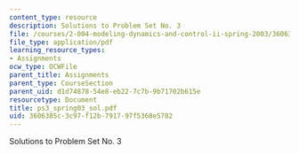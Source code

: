 ```yaml
---
content_type: resource
description: Solutions to Problem Set No. 3
file: /courses/2-004-modeling-dynamics-and-control-ii-spring-2003/3606385c3c97f12b791797f5368e5782_ps3_spring03_sol.pdf
file_type: application/pdf
learning_resource_types:
- Assignments
ocw_type: OCWFile
parent_title: Assignments
parent_type: CourseSection
parent_uid: d1d74878-54e8-eb22-7c7b-9b71702b615e
resourcetype: Document
title: ps3_spring03_sol.pdf
uid: 3606385c-3c97-f12b-7917-97f5368e5782
---
```

Solutions to Problem Set No. 3

